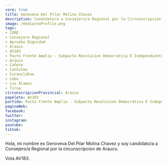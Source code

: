 ```yaml
---
core: true
title: Genoveva Del Pilar Molina Chavez
description: Candidato/a a Consejero/a Regional por la Circunscripción de Arauco
image: /media/noProfile.png
tags:
- CORE
- Consejero Regional
- Apruebo Dignidad
- Arauco
- AV183
- Pacto Frente Amplio - Subpacto Revolucion Democratica E Independientes - Partido Republicano De Chile
- Arauco
- Cañete
- Contulmo
- Curanilahue
- Lebu
- Los Alamos
- Tirua
circunscripcionProvincial: Arauco
papeleta: AV183
partido: Pacto Frente Amplio - Subpacto Revolucion Democratica E Independientes - Partido Republicano De Chile
paginaWeb:
facebook:
twitter:
instagram:
youtube:
tiktok:
---
```

Hola, mi nombre es Genoveva Del Pilar Molina Chavez y soy candidato/a a Consejero/a Regional por la circunscripcion de Arauco.

Vota AV183.